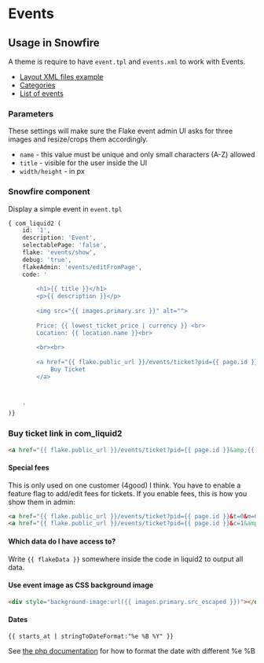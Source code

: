 # Events

## Usage in Snowfire

A theme is require to have `event.tpl` and `events.xml` to work with Events. 

* [Layout XML files example](xml-files.md)
* [Categories](categories.md)
* [List of events](list.md)

### Parameters

These settings will make sure the Flake event admin UI asks for three images and resize/crops them accordingly.

* `name` - this value must be unique and only small characters (A-Z) allowed
* `title` - visible for the user inside the UI
* `width/height` - in px

### Snowfire component 

Display a simple event in `event.tpl`

```php
{ com_liquid2 (
	id: '1',
	description: 'Event',
	selectablePage: 'false',
	flake: 'events/show',
	debug: 'true',
	flakeAdmin: 'events/editFromPage',
	code: '
		
		<h1>{{ title }}</h1>
		<p>{{ description }}</p>
		
		<img src="{{ images.primary.src }}" alt="">
	
		Price: {{ lowest_ticket_price | currency }} <br>
		Location: {{ location.name }}<br>
		
		<br><br>
		
		<a href="{{ flake.public_url }}/events/ticket?pid={{ page.id }}&amp;{{ currentQueryString }}">
			Buy Ticket
		</a>
		
		
		
	'
)}
```

### Buy ticket link in com_liquid2

```html
<a href="{{ flake.public_url }}/events/ticket?pid={{ page.id }}&amp;{{ currentQueryString }}">Buy ticket</a>
```
#### Special fees

This is only used on one customer (4good) I think. You have to enable a feature flag to add/edit fees for tickets. If you enable fees, this is how you show them in admin:

```html
<a href="{{ flake.public_url }}/events/ticket?pid={{ page.id }}&t=0&m=0&amp;{{ currentQueryString }}">Buy ticket with non member fee</a>
<a href="{{ flake.public_url }}/events/ticket?pid={{ page.id }}&c=1&amp;{{ currentQueryString }}">Buy ticket with company fee</a>
```

#### Which data do I have access to?

Write ```{{ flakeData }}``` somewhere inside the code in liquid2 to output all data. 

#### Use event image as CSS background image

```html
<div style="background-image:url({{ images.primary.src_escaped }})"></div>
```

#### Dates

```
{{ starts_at | stringToDateFormat:"%e %B %Y" }}
```

See [the php documentation](http://php.net/manual/en/function.strftime.php) for how to format the date with different %e %B
